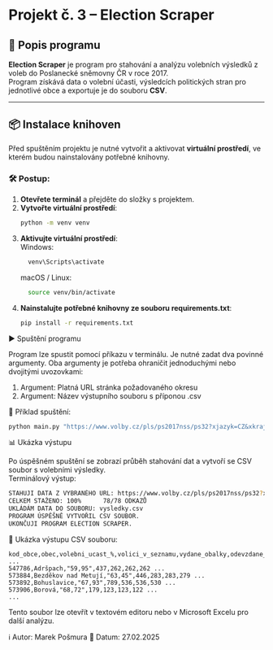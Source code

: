 # Projekt č. 3 – Election Scraper

## 📌 Popis programu  
**Election Scraper** je program pro stahování a analýzu volebních výsledků z voleb do Poslanecké sněmovny ČR v roce 2017.  
Program získává data o volební účasti, výsledcích politických stran pro jednotlivé obce a exportuje je do souboru **CSV**.

---

## 📦 Instalace knihoven  
Před spuštěním projektu je nutné vytvořit a aktivovat **virtuální prostředí**, ve kterém budou nainstalovány potřebné knihovny.  

### 🛠 Postup:
1. **Otevřete terminál** a přejděte do složky s projektem.
2. **Vytvořte virtuální prostředí**:  
   ```sh
   python -m venv venv

3. **Aktivujte virtuální prostředí**:<br>
      Windows:
    ```sh
      venv\Scripts\activate
    ```
      macOS / Linux:<br>
    ```sh
      source venv/bin/activate

5. **Nainstalujte potřebné knihovny ze souboru requirements.txt**:
      ```sh
      pip install -r requirements.txt

▶️ Spuštění programu

Program lze spustit pomocí příkazu v terminálu. Je nutné zadat dva povinné argumenty. Oba argumenty je potřeba ohraničit jednoduchými nebo dvojitými uvozovkami:

   1. Argument: Platná URL stránka požadovaného okresu
   2. Argument: Název výstupního souboru s příponou .csv

🔹 Příklad spuštění:
```sh
python main.py "https://www.volby.cz/pls/ps2017nss/ps32?xjazyk=CZ&xkraj=8&xnumnuts=5203" "vysledky.csv"
```

📊 Ukázka výstupu

Po úspěšném spuštění se zobrazí průběh stahování dat a vytvoří se CSV soubor s volebními výsledky.<br>
Terminálový výstup:
```sh
STAHUJI DATA Z VYBRANÉHO URL: https://www.volby.cz/pls/ps2017nss/ps32?xjazyk=CZ&xkraj=8&xnumnuts=5203
CELKEM STAŽENO: 100%      78/78 ODKAZŮ
UKLÁDÁM DATA DO SOUBORU: vysledky.csv
PROGRAM ÚSPĚŠNĚ VYTVOŘIL CSV SOUBOR.
UKONČUJI PROGRAM ELECTION SCRAPER.
```
📄 Ukázka výstupu CSV souboru:
```
kod_obce,obec,volebni_ucast_%,volici_v_seznamu,vydane_obalky,odevzdane_obalky,platne_hlasy ...
547786,Adršpach,"59,95",437,262,262,262 ...
573884,Bezděkov nad Metují,"63,45",446,283,283,279 ...
573892,Bohuslavice,"67,93",789,536,536,530 ...
573906,Borová,"68,72",179,123,123,122 ...
...
```
Tento soubor lze otevřít v textovém editoru nebo v Microsoft Excelu pro další analýzu.

ℹ️ Autor: Marek Pošmura
📅 Datum: 27.02.2025
